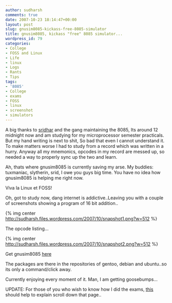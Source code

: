 ```yaml
---
author: sudharsh
comments: true
date: 2007-10-23 18:14:47+00:00
layout: post
slug: gnusim8085-kickass-free-8085-simulator
title: gnusim8085, kickass "free" 8085 simulator...
wordpress_id: 79
categories:
- College
- FOSS and Linux
- Life
- linux
- Logs
- Rants
- Tips
tags:
- '8085'
- College
- exams
- FOSS
- linux
- screenshot
- simulators
---
```


A big thanks to [sridhar](http://nearfar.org) and the gang maintaining the 8085, Its around 12 midnight now and am studying for my microprocessor semester practicals. But my hand writing is next to shit, So bad that even I cannot understand it. To make matters worse I had to study from a record which was written in a hurry. Anyway all my mnemonics, opcodes in my record are messed up, so needed a way to properly sync up the two and learn.

Ah, thats where gnusim8085 is currently saving my arse. My buddies: tuxmaniac, slytherin, srid, I owe you guys big time. You have no idea how gnusim8085 is helping me right now.

Viva la Linux et FOSS!

Oh, got to study now, dang internet is addictive..Leaving you with a couple of screenshots showing a program of 16 bit addition..

{% img center http://sudharsh.files.wordpress.com/2007/10/snapshot1.png?w=512 %}

The opcode listing...

{% img center http://sudharsh.files.wordpress.com/2007/10/snapshot2.png?w=512 %}

Get gnusim8085 [here](http://gnusim8085.org)

The packages are there in the repositories of gentoo, debian and ubuntu..so its only a command/click away.

Currently enjoying every moment of it. Man, I am getting goosebumps...

UPDATE: For those of you who wish to know how I did the exams, [this](http://mykarmaranoveryourdogma.wordpress.com/2007/07/19/77/) should help to explain scroll down that page..
